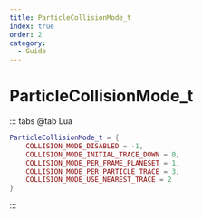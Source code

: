 ```yaml
---
title: ParticleCollisionMode_t
index: true
order: 2
category:
  - Guide
---
```


# ParticleCollisionMode_t
::: tabs
@tab Lua
```lua
ParticleCollisionMode_t = {
    COLLISION_MODE_DISABLED = -1,
    COLLISION_MODE_INITIAL_TRACE_DOWN = 0,
    COLLISION_MODE_PER_FRAME_PLANESET = 1,
    COLLISION_MODE_PER_PARTICLE_TRACE = 3,
    COLLISION_MODE_USE_NEAREST_TRACE = 2
}
```
:::